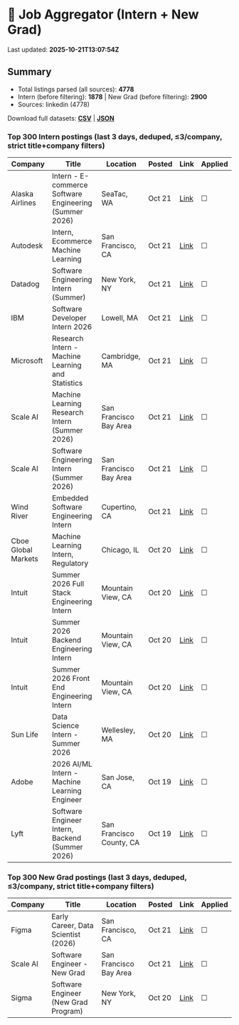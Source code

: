 # 🔎 Job Aggregator (Intern + New Grad)

Last updated: **2025-10-21T13:07:54Z**

## Summary
- Total listings parsed (all sources): **4778**
- Intern (before filtering): **1878** | New Grad (before filtering): **2900**
- Sources: linkedin (4778)

Download full datasets: **[CSV](data/jobs.csv)** | **[JSON](data/jobs.json)**

### Top 300 Intern postings (last 3 days, deduped, ≤3/company, strict title+company filters)
| Company | Title | Location | Posted | Link | Applied |
|---|---|---|---|---|---|
| Alaska Airlines | Intern - E-commerce Software Engineering (Summer 2026) | SeaTac, WA | Oct 21 | [Link](https://www.linkedin.com/jobs/view/intern-e-commerce-software-engineering-summer-2026-at-alaska-airlines-4316688138?position=7&pageNum=5&refId=2ZPCiva25TWOsLAzL4brUw%3D%3D&trackingId=yJ4Boq1URFn6Z%2F5dZSM2Pw%3D%3D) | ☐ |
| Autodesk | Intern, Ecommerce Machine Learning | San Francisco, CA | Oct 21 | [Link](https://www.linkedin.com/jobs/view/intern-ecommerce-machine-learning-at-autodesk-4316686674?position=3&pageNum=0&refId=fjlhO4QpLKp%2BWthmeQLN%2BQ%3D%3D&trackingId=bQl4WDfdLeCMp7TWyX8ttQ%3D%3D) | ☐ |
| Datadog | Software Engineering Intern (Summer) | New York, NY | Oct 21 | [Link](https://www.linkedin.com/jobs/view/software-engineering-intern-summer-at-datadog-4297595843?position=4&pageNum=5&refId=T5QIZV%2FLXG1DnhsGAqppaw%3D%3D&trackingId=I7FLnvWCn3ptbhKkmwC01w%3D%3D) | ☐ |
| IBM | Software Developer Intern 2026 | Lowell, MA | Oct 21 | [Link](https://www.linkedin.com/jobs/view/software-developer-intern-2026-at-ibm-4295831419?position=6&pageNum=2&refId=dPoUCgAN4eijdRcCk%2B2%2FBA%3D%3D&trackingId=fGRXeO4ZkS2wRzuhziuoZQ%3D%3D) | ☐ |
| Microsoft | Research Intern - Machine Learning and Statistics | Cambridge, MA | Oct 21 | [Link](https://www.linkedin.com/jobs/view/research-intern-machine-learning-and-statistics-at-microsoft-4317533623?position=1&pageNum=0&refId=TnciyYeE%2BdhsEPiuU5Em%2Bg%3D%3D&trackingId=iWVyNxYCsozezZbOFq2ocg%3D%3D) | ☐ |
| Scale AI | Machine Learning Research Intern (Summer 2026) | San Francisco Bay Area | Oct 21 | [Link](https://www.linkedin.com/jobs/view/machine-learning-research-intern-summer-2026-at-scale-ai-4297648330?position=10&pageNum=2&refId=kfJRYDciTjCp8EK2US6QEg%3D%3D&trackingId=AYFtoLDgxQZk88qZJp1tAQ%3D%3D) | ☐ |
| Scale AI | Software Engineering Intern (Summer 2026) | San Francisco Bay Area | Oct 21 | [Link](https://www.linkedin.com/jobs/view/software-engineering-intern-summer-2026-at-scale-ai-4297654154?position=10&pageNum=5&refId=30e7HP%2BcPTtbhbjhhLDB0Q%3D%3D&trackingId=gYoUJZR1ceUBOO5DGBzuGQ%3D%3D) | ☐ |
| Wind River | Embedded Software Engineering Intern | Cupertino, CA | Oct 21 | [Link](https://www.linkedin.com/jobs/view/embedded-software-engineering-intern-at-wind-river-4297374589?position=6&pageNum=7&refId=DfVAIHb175LFToy7GDh8aA%3D%3D&trackingId=TsaE%2BDgwmDq7YyqgeLUNAQ%3D%3D) | ☐ |
| Cboe Global Markets | Machine Learning Intern, Regulatory | Chicago, IL | Oct 20 | [Link](https://www.linkedin.com/jobs/view/machine-learning-intern-regulatory-at-cboe-global-markets-4297287712?position=3&pageNum=0&refId=DVFPW6jx7Xb1eDa4lSTzfQ%3D%3D&trackingId=bCvz35Mvwdl1gx2krkHUmg%3D%3D) | ☐ |
| Intuit | Summer 2026 Full Stack Engineering Intern | Mountain View, CA | Oct 20 | [Link](https://www.linkedin.com/jobs/view/summer-2026-full-stack-engineering-intern-at-intuit-4317503155?position=1&pageNum=5&refId=nvR2enO5eyEt8P28shyL0Q%3D%3D&trackingId=JA4EOCQf4RrPTbLdwwpi%2Fw%3D%3D) | ☐ |
| Intuit | Summer 2026 Backend Engineering Intern | Mountain View, CA | Oct 20 | [Link](https://www.linkedin.com/jobs/view/summer-2026-backend-engineering-intern-at-intuit-4317507055?position=3&pageNum=5&refId=nvR2enO5eyEt8P28shyL0Q%3D%3D&trackingId=UaRYolzrmPO9mOfgMe0YUg%3D%3D) | ☐ |
| Intuit | Summer 2026 Front End Engineering Intern | Mountain View, CA | Oct 20 | [Link](https://www.linkedin.com/jobs/view/summer-2026-front-end-engineering-intern-at-intuit-4317392898?position=4&pageNum=5&refId=nvR2enO5eyEt8P28shyL0Q%3D%3D&trackingId=irCBaWUWkdYJSJneROBj2w%3D%3D) | ☐ |
| Sun Life | Data Science Intern - Summer 2026 | Wellesley, MA | Oct 20 | [Link](https://www.linkedin.com/jobs/view/data-science-intern-summer-2026-at-sun-life-4317343977?position=8&pageNum=2&refId=7pzZJ2%2F%2BbNckW%2FM0jZNo9Q%3D%3D&trackingId=TWzi7fHdeye2lX9vTIv5pQ%3D%3D) | ☐ |
| Adobe | 2026 AI/ML Intern - Machine Learning Engineer | San Jose, CA | Oct 19 | [Link](https://www.linkedin.com/jobs/view/2026-ai-ml-intern-machine-learning-engineer-at-adobe-4286567064?position=10&pageNum=2&refId=AUdH64HeByaGuLy4OSVwFA%3D%3D&trackingId=k%2FcQXQ497mDfKCzQ97qzmQ%3D%3D) | ☐ |
| Lyft | Software Engineer Intern, Backend (Summer 2026) | San Francisco County, CA | Oct 19 | [Link](https://www.linkedin.com/jobs/view/software-engineer-intern-backend-summer-2026-at-lyft-4296469890?position=9&pageNum=0&refId=TvVmg5I5OsypH9UMIX06pw%3D%3D&trackingId=d7%2B5EkqJrA6F3qYYo%2BBKUQ%3D%3D) | ☐ |

### Top 300 New Grad postings (last 3 days, deduped, ≤3/company, strict title+company filters)
| Company | Title | Location | Posted | Link | Applied |
|---|---|---|---|---|---|
| Figma | Early Career, Data Scientist (2026) | San Francisco, CA | Oct 21 | [Link](https://www.linkedin.com/jobs/view/early-career-data-scientist-2026-at-figma-4297195959?position=10&pageNum=2&refId=z4923wHHLA4ih8Eyo5kCrw%3D%3D&trackingId=M2HcvFLSUqbowcaLNtV0Ng%3D%3D) | ☐ |
| Scale AI | Software Engineer - New Grad | San Francisco Bay Area | Oct 21 | [Link](https://www.linkedin.com/jobs/view/software-engineer-new-grad-at-scale-ai-4297642437?position=3&pageNum=0&refId=ifA9bkajoTAXgnBkyS5IfA%3D%3D&trackingId=KnjM%2Fg5LFh3ZhlH%2FU6syBQ%3D%3D) | ☐ |
| Sigma | Software Engineer (New Grad Program) | New York, NY | Oct 20 | [Link](https://www.linkedin.com/jobs/view/software-engineer-new-grad-program-at-sigma-4316562840?position=1&pageNum=0&refId=VcXCDP1%2FYEO7P51jAuVxIg%3D%3D&trackingId=RSpL1o80r9UPNbAFOheMcA%3D%3D) | ☐ |
